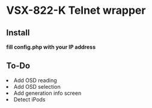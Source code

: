 <h1>VSX-822-K Telnet wrapper</h1>
<h2>Install</h2>
<b>fill config.php with your IP address</b>
<h2>To-Do</h2>
<li>Add OSD reading</li>
<li>Add OSD selection</li>
<li>Add generation info screen</li>
<li>Detect iPods</li>